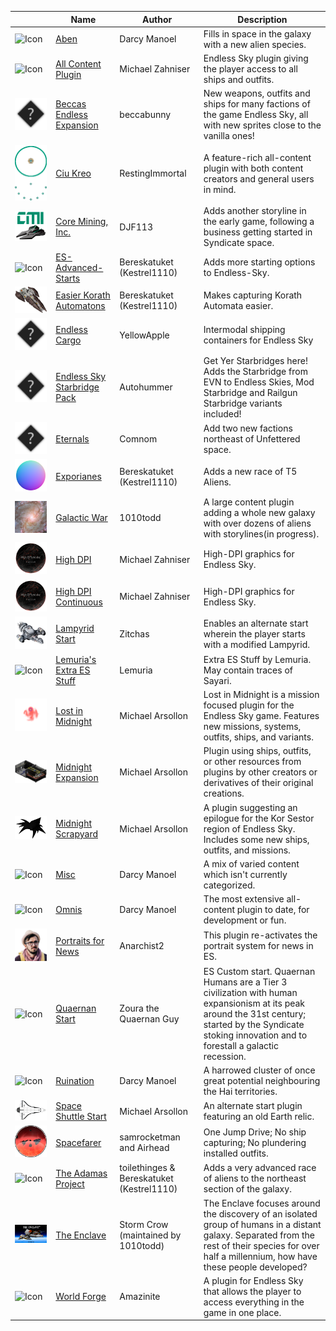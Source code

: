 
| | Name | Author | Description |
|-|------|--------|-------------|
| ![Icon](https://github.com/Adde-Endless-Sky/Aben/raw/cdfb203c8946a2f60afb3e0e93fe501977a52716/icon.png) | [Aben](https://github.com/Adde-Endless-Sky/Aben/archive/cdfb203c8946a2f60afb3e0e93fe501977a52716.zip) | Darcy Manoel | Fills in space in the galaxy with a new alien species. |
| ![Icon](https://github.com/endless-sky/all-content-plugin/raw/v0.9.14/icon.png) | [All Content Plugin](https://github.com/endless-sky/all-content-plugin/archive/refs/tags/v0.9.14.zip) | Michael Zahniser | Endless Sky plugin giving the player access to all ships and outfits. |
| ![Icon](https://raw.githubusercontent.com/endless-sky/endless-sky/master/images/outfit/unknown.png) | [Beccas Endless Expansion](https://github.com/beccabunny/Beccas-Endless-Expansion/archive/refs/tags/1.2.0.zip) | beccabunny | New weapons, outfits and ships for many factions of the game Endless Sky, all with new sprites close to the vanilla ones! |
| ![Icon](https://github.com/RestingImmortal/Ciu-Kreo/raw/fe137a8624b8e875782ca9b5e3efeeae58d6f365/icon.png) | [Ciu Kreo](https://github.com/RestingImmortal/Ciu-Kreo/archive/fe137a8624b8e875782ca9b5e3efeeae58d6f365.zip) | RestingImmortal | A feature-rich all-content plugin with both content creators and general users in mind. |
| ![Icon](https://github.com/DJF113/Core-Mining-Inc/raw/v0.1.8/icon.png) | [Core Mining, Inc.](https://github.com/DJF113/Core-Mining-Inc/archive/refs/tags/v0.1.8.zip) | DJF113 | Adds another storyline in the early game, following a business getting started in Syndicate space. |
| ![Icon](https://github.com/kestrel1110/ES-Advanced-Starts/raw/1.2/icon.jpg) | [ES-Advanced-Starts](https://github.com/kestrel1110/ES-Advanced-Starts/archive/1.2.zip) | Bereskatuket (Kestrel1110) | Adds more starting options to Endless-Sky. |
| ![Icon](https://github.com/kestrel1110/Easier-Korath-Automatons/raw/1.0.0/icon.png) | [Easier Korath Automatons](https://github.com/kestrel1110/Easier-Korath-Automatons/archive/1.0.0.zip) | Bereskatuket (Kestrel1110) | Makes capturing Korath Automata easier. |
| ![Icon](https://raw.githubusercontent.com/endless-sky/endless-sky/master/images/outfit/unknown.png) | [Endless Cargo](https://bitbucket.org/YellowApple/endless-cargo/get/v0.2.0.zip) | YellowApple | Intermodal shipping containers for Endless Sky |
| ![Icon](https://raw.githubusercontent.com/endless-sky/endless-sky/master/images/outfit/unknown.png) | [Endless Sky Starbridge Pack](https://github.com/Autohummer/Endless-Sky-Starbridge-Pack/archive/refs/tags/1.0.zip) | Autohummer | Get Yer Starbridges here! Adds the Starbridge from EVN to Endless Skies, Mod Starbridge and Railgun Starbridge variants included! |
| ![Icon](https://raw.githubusercontent.com/endless-sky/endless-sky/master/images/outfit/unknown.png) | [Eternals](https://github.com/comnom/Eternals/archive/7821c6eb70961e8e3927f7665f9f41394e42e97a.zip) | Comnom | Add two new factions northeast of Unfettered space. |
| ![Icon](https://github.com/kestrel1110/Exporianes/raw/2.2/icon.png) | [Exporianes](https://github.com/kestrel1110/Exporianes/archive/2.2.zip) | Bereskatuket (Kestrel1110) | Adds a new race of T5 Aliens. |
| ![Icon](https://raw.githubusercontent.com/1010todd/Galactic-War/ac68b5949de2bba511845c87eb832fa140d35290/icon.png) | [Galactic War](https://github.com/1010todd/Galactic-War/archive/ac68b5949de2bba511845c87eb832fa140d35290.zip) | 1010todd | A large content plugin adding a whole new galaxy with over dozens of aliens with storylines(in progress). |
| ![Icon](https://github.com/endless-sky/endless-sky-high-dpi/raw/v0.9.14/icon.png) | [High DPI](https://github.com/endless-sky/endless-sky-high-dpi/archive/refs/tags/v0.9.14.zip) | Michael Zahniser | High-DPI graphics for Endless Sky. |
| ![Icon](https://github.com/endless-sky/endless-sky-high-dpi/raw/48c586fe0c1a1042aa8cfdd082c19868f024133a/icon.png) | [High DPI Continuous](https://github.com/endless-sky/endless-sky-high-dpi/archive/48c586fe0c1a1042aa8cfdd082c19868f024133a.zip) | Michael Zahniser | High-DPI graphics for Endless Sky. |
| ![Icon](https://raw.githubusercontent.com/Zitchas/ES_Lampyrid_Start/v1.6/icon.png) | [Lampyrid Start](https://github.com/Zitchas/ES_Lampyrid_Start/releases/download/v1.6/Z_Lampyrid_Start.release.v1.6.zip) | Zitchas | Enables an alternate start wherein the player starts with a modified Lampyrid. |
| ![Icon](https://raw.githubusercontent.com/a-random-lemurian/Lemurias-Extra-ES-Stuff/v0.10.13/icon.png) | [Lemuria's Extra ES Stuff](https://github.com/a-random-lemurian/Lemurias-Extra-ES-Stuff/archive/refs/tags/v0.10.13.zip) | Lemuria | Extra ES Stuff by Lemuria. May contain traces of Sayari. |
| ![Icon](https://raw.githubusercontent.com/MidnightPlugins/Lost-in-Midnight/0.9.14.15.18/icon.png) | [Lost in Midnight](https://github.com/MidnightPlugins/Lost-in-Midnight/releases/download/0.9.14.15.18/Lost.in.Midnight-0.9.14.15.18.zip) | Michael Arsollon | Lost in Midnight is a mission focused plugin for the Endless Sky game. Features new missions, systems, outfits, ships, and variants. |
| ![Icon](https://raw.githubusercontent.com/MidnightPlugins/Midnight-Expansion/0.9.14.1.2/icon.png) | [Midnight Expansion](https://github.com/MidnightPlugins/Midnight-Expansion/releases/download/0.9.14.1.2/Midnight.Expansion-0.9.14.1.2.zip) | Michael Arsollon | Plugin using ships, outfits, or other resources from plugins by other creators or derivatives of their original creations. |
| ![Icon](https://raw.githubusercontent.com/MidnightPlugins/Midnight-Scrapyard/0.9.14.7.10/icon.png) | [Midnight Scrapyard](https://github.com/MidnightPlugins/Midnight-Scrapyard/releases/download/0.9.14.7.10/Midnight.Scrapyard-0.9.14.7.10.zip) | Michael Arsollon | A plugin suggesting an epilogue for the Kor Sestor region of Endless Sky. Includes some new ships, outfits, and missions. |
| ![Icon](https://github.com/Adde-Endless-Sky/Misc/raw/1edbadcf1768f3b93cf64160233978cb835e2a5d/icon.png) | [Misc](https://github.com/Adde-Endless-Sky/Misc/archive/1edbadcf1768f3b93cf64160233978cb835e2a5d.zip) | Darcy Manoel | A mix of varied content which isn't currently categorized. |
| ![Icon](https://github.com/Adde-Endless-Sky/-Omnis/raw/239e5a995ba9c9f80bf1c13a17c0c17e948752a4/icon.png) | [Omnis](https://github.com/Adde-Endless-Sky/-Omnis/archive/239e5a995ba9c9f80bf1c13a17c0c17e948752a4.zip) | Darcy Manoel | The most extensive all-content plugin to date, for development or fun. |
| ![Icon](https://github.com/Anarchist2/ES-news-portraits/raw/v1.0/icon.png) | [Portraits for News](https://github.com/Anarchist2/ES-news-portraits/archive/v1.0.zip) | Anarchist2 | This plugin re-activates the portrait system for news in ES. |
| ![Icon](https://raw.githubusercontent.com/samrocketman/QuaernanHardpointsCarries/68b733824a5635d0a0e7565b0048b6ce624f7aac/icon%402x.png) | [Quaernan Start](https://github.com/samrocketman/QuaernanHardpointsCarries/archive/68b733824a5635d0a0e7565b0048b6ce624f7aac.zip) | Zoura the Quaernan Guy | ES Custom start.  Quaernan Humans are a Tier 3 civilization with human expansionism at its peak around the 31st century; started by the Syndicate stoking innovation and to forestall a galactic recession. |
| ![Icon](https://github.com/Adde-Endless-Sky/Ruination/raw/94d0670d26f64a2df3adccc49da5a13a07dc124d/icon.png) | [Ruination](https://github.com/Adde-Endless-Sky/Ruination/archive/94d0670d26f64a2df3adccc49da5a13a07dc124d.zip) | Darcy Manoel | A harrowed cluster of once great potential neighbouring the Hai territories. |
| ![Icon](https://raw.githubusercontent.com/MidnightPlugins/Space-Shuttle-Start/0.9.14.3/icon.png) | [Space Shuttle Start](https://github.com/MidnightPlugins/Space-Shuttle-Start/releases/download/0.9.14.3/Space.Shuttle.Start-0.9.14.3.zip) | Michael Arsollon | An alternate start plugin featuring an old Earth relic. |
| ![Icon](https://raw.githubusercontent.com/samrocketman/Spacefarer/75f67b4c37c63406dd0917d93e4ef07b2c21c220/icon%402x.png) | [Spacefarer](https://github.com/samrocketman/Spacefarer/archive/75f67b4c37c63406dd0917d93e4ef07b2c21c220.zip) | samrocketman and Airhead | One Jump Drive; No ship capturing; No plundering installed outfits. |
| ![Icon](https://github.com/kestrel1110/Adamas-Project/raw/v0.1.2/icon.png) | [The Adamas Project](https://github.com/kestrel1110/Adamas-Project/archive/v0.1.2.zip) | toilethinges & Bereskatuket (Kestrel1110) | Adds a very advanced race of aliens to the northeast section of the galaxy. |
| ![Icon](https://raw.githubusercontent.com/1010todd/The-Enclave/fb192c8a610705c18ba4325945ee05dca6cbd1f2/icon.png) | [The Enclave](https://github.com/1010todd/The-Enclave/archive/fb192c8a610705c18ba4325945ee05dca6cbd1f2.zip) | Storm Crow (maintained by 1010todd) | The Enclave focuses around the discovery of an isolated group of humans in a distant galaxy. Separated from the rest of their species for over half a millennium, how have these people developed? |
| ![Icon](https://github.com/EndlessSkyCommunity/world-forge/raw/dea1fd0bd0c06ad80d879e14dc7337ce23876260/icon.png) | [World Forge](https://github.com/EndlessSkyCommunity/world-forge/archive/dea1fd0bd0c06ad80d879e14dc7337ce23876260.zip) | Amazinite | A plugin for Endless Sky that allows the player to access everything in the game in one place. |